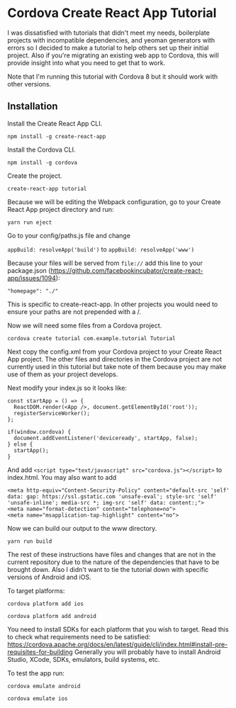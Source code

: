 # Cordova Create React App Tutorial

I was dissatisfied with tutorials that didn't meet my needs, boilerplate projects with incompatible dependencies, and yeoman generators with errors so I decided to make a tutorial to help others set up their initial project. Also if you're migrating an existing web app to Cordova, this will provide insight into what you need to get that to work.

Note that I'm running this tutorial with Cordova 8 but it should work with other versions.

## Installation

Install the Create React App CLI.

`npm install -g create-react-app`

Install the Cordova CLI.

`npm install -g cordova`

Create the project.

`create-react-app tutorial`

Because we will be editing the Webpack configuration, go to your Create React App project directory and run:

`yarn run eject`

Go to your config/paths.js file and change

`appBuild: resolveApp('build')` to `appBuild: resolveApp('www')`

Because your files will be served from `file://` add this line to your package.json (https://github.com/facebookincubator/create-react-app/issues/1094):

`"homepage": "./"`

This is specific to create-react-app. In other projects you would need to ensure your paths are not prepended with a /.

Now we will need some files from a Cordova project.

`cordova create tutorial com.example.tutorial Tutorial`

Next copy the config.xml from your Cordova project to your Create React App project. The other files and directories in the Cordova project are not currently used in this tutorial but take note of them because you may make use of them as your project develops.

Next modify your index.js so it looks like:
```
const startApp = () => {
  ReactDOM.render(<App />, document.getElementById('root'));
  registerServiceWorker();
};

if(window.cordova) {
  document.addEventListener('deviceready', startApp, false);
} else {
  startApp();
}
```

And add `<script type="text/javascript" src="cordova.js"></script>` to index.html. You may also want to add
```
<meta http-equiv="Content-Security-Policy" content="default-src 'self' data: gap: https://ssl.gstatic.com 'unsafe-eval'; style-src 'self' 'unsafe-inline'; media-src *; img-src 'self' data: content:;">
<meta name="format-detection" content="telephone=no">
<meta name="msapplication-tap-highlight" content="no">
```

Now we can build our output to the www directory.

`yarn run build`

The rest of these instructions have files and changes that are not in the current repository due to the nature of the dependencies that have to be brought down. Also I didn't want to tie the tutorial down with specific versions of Android and iOS.

To target platforms:

`cordova platform add ios`

`cordova platform add android`

You need to install SDKs for each platform that you wish to target. Read this to check what requirements need to be satisfied: https://cordova.apache.org/docs/en/latest/guide/cli/index.html#install-pre-requisites-for-building
Generally you will probably have to install Android Studio, XCode, SDKs, emulators, build systems, etc.

To test the app run:

`cordova emulate android`

`cordova emulate ios`
